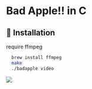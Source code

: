 # Bad Apple!! in C

## 🚀 Installation

require ffmpeg

```bash
  brew install ffmpeg
  make
  ./badapple video
```

![](https://raw.githubusercontent.com/D3vle0/badapple-c/main/img.png)
